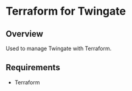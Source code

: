 <!-- omit in toc -->
# Terraform for Twingate 

## Overview

Used to manage Twingate with Terraform.

## Requirements

- Terraform
